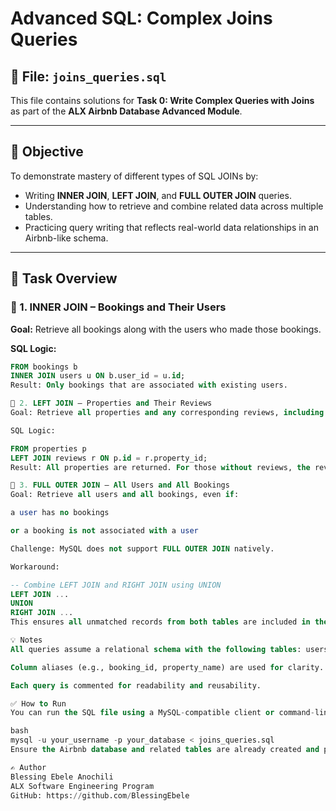 # Advanced SQL: Complex Joins Queries

## 📁 File: `joins_queries.sql`

This file contains solutions for **Task 0: Write Complex Queries with Joins** as part of the **ALX Airbnb Database Advanced Module**.

---

## 🧠 Objective

To demonstrate mastery of different types of SQL JOINs by:

- Writing **INNER JOIN**, **LEFT JOIN**, and **FULL OUTER JOIN** queries.
- Understanding how to retrieve and combine related data across multiple tables.
- Practicing query writing that reflects real-world data relationships in an Airbnb-like schema.

---

## 📌 Task Overview

### 🔹 1. INNER JOIN – Bookings and Their Users

**Goal:** Retrieve all bookings along with the users who made those bookings.

**SQL Logic:**

```sql
FROM bookings b
INNER JOIN users u ON b.user_id = u.id;
Result: Only bookings that are associated with existing users.

🔹 2. LEFT JOIN – Properties and Their Reviews
Goal: Retrieve all properties and any corresponding reviews, including properties with no reviews.

SQL Logic:

FROM properties p
LEFT JOIN reviews r ON p.id = r.property_id;
Result: All properties are returned. For those without reviews, the review fields return NULL.

🔹 3. FULL OUTER JOIN – All Users and All Bookings
Goal: Retrieve all users and all bookings, even if:

a user has no bookings

or a booking is not associated with a user

Challenge: MySQL does not support FULL OUTER JOIN natively.

Workaround:

-- Combine LEFT JOIN and RIGHT JOIN using UNION
LEFT JOIN ... 
UNION 
RIGHT JOIN ...
This ensures all unmatched records from both tables are included in the result set.

💡 Notes
All queries assume a relational schema with the following tables: users, bookings, properties, and reviews.

Column aliases (e.g., booking_id, property_name) are used for clarity.

Each query is commented for readability and reusability.

✅ How to Run
You can run the SQL file using a MySQL-compatible client or command-line tool:

bash
mysql -u your_username -p your_database < joins_queries.sql
Ensure the Airbnb database and related tables are already created and populated.

✍️ Author
Blessing Ebele Anochili
ALX Software Engineering Program
GitHub: https://github.com/BlessingEbele


